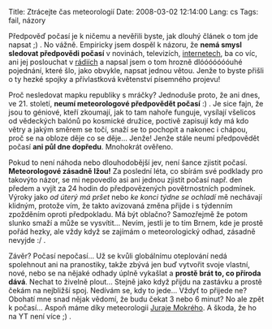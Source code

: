 Title: Ztrácejte čas meteorologií
Date: 2008-03-02 12:14:00
Lang: cs
Tags: fail, názory

Předpověď počasí je k ničemu a nevěřili byste, jak dlouhý článek o tom jde napsat ;) . No vážně. Empiricky jsem dospěl k názoru, že **nemá smysl sledovat předpovědi počasí** v novinách, televizích, [internetech](http://cs.wikipedia.org/wiki/České_internetové_memy#V.C4.9Bra_Pohlov.C3.A1), ba co víc, ani jej poslouchat v [rádiích](http://cs.wikipedia.org/wiki/Radium) a napsal jsem o tom hrozně dlóóóóóóóuhé pojednání, které šlo, jako obvykle, napsat jednou větou. Jenže to byste přišli o ty hezké spojky a přívlastková květenství písemného projevu!

Proč nesledovat mapku republiky s mráčky? Jednoduše proto, že ani dnes, ve 21. století, **neumí meteorologové předpovědět počasí** :) . Je sice fajn, že jsou to géniové, kteří zkoumají, jak to tam nahoře funguje, vysílají všelicos od vědeckých balónů po kosmické družice, poctivě zapisují kdy má kdo větry a jakým směrem se točí, snaží se to pochopit a nakonec i chápou, proč se na obloze děje co se děje… Jenže! Jenže stále neumí předpovědět počasí **ani půl dne dopředu**. Mnohokrát ověřeno.

Pokud to není náhoda nebo dlouhodobější jev, není šance zjistit počasí. **Meteorologové zásadně lžou!** Za poslední léta, co sbírám své podklady pro takovýto názor, se mi nepovedlo asi ani jednou zjistit počasí např. den předem a vyjít za 24 hodin do předpovězených povětrnostních podmínek. Výroky jako *od úterý má pršet* nebo *ke konci týdne se ochladí* mě nechávají klidným, protože vím, že takto avizovaná změna přijde i s týdenním zpožděním oproti předpokladu. Má být oblačno? Samozřejmě že potom slunko smaží a může se vysvítit… Nevím, jestli je to tím Brnem, kde je prostě pořád hezky, ale vždy když se zajímám o meteorologický odhad, zásadně nevyjde :/ .

Závěr? Počasí nepočasí… Už se kvůli globálnímu oteplování nedá spolehnout ani na pranostiky, takže zbývá jen buď vytvořit svoje vlastní, nové, nebo se na nějaké odhady úplně vykašlat a **prostě brát to, co příroda dává**. Nechat to živelně plout… Stejně jako když přijdu na zastávku a prostě čekám na nejbližší spoj. Nedívám se, kdy to jede… Vždyť to přijede ne? Obohatí mne snad nějak vědomí, že budu čekat 3 nebo 6 minut? No ale zpět k počasí… Aspoň máme díky meteorologii [Juraje Mokrého](http://www.youtube.com/results?search_query=pocasie+mokry). A škoda, že ho na YT není více ;) .
